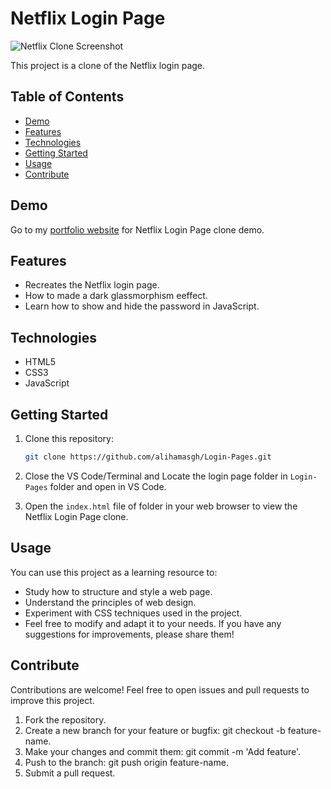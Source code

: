 # Netflix Login Page

![Netflix Clone Screenshot](/Netflix_login/Netflix_login_page.png)

This project is a clone of the Netflix login page.

## Table of Contents

- [Demo](#demo)
- [Features](#features)
- [Technologies](#technologies)
- [Getting Started](#getting-started)
- [Usage](#usage)
- [Contribute](#contribute)

## Demo

Go to my [portfolio website](http://alihamas.com/projects/login_pages/netflix_login) for Netflix Login Page clone demo.

## Features

- Recreates the Netflix login page.
- How to made a dark glassmorphism eeffect.
- Learn how to show and hide the password in JavaScript.

## Technologies

- HTML5
- CSS3
- JavaScript

## Getting Started

1. Clone this repository:

   ```bash
   git clone https://github.com/alihamasgh/Login-Pages.git
   ```

2. Close the VS Code/Terminal and Locate the login page folder in `Login-Pages` folder and open in VS Code.

3. Open the `index.html` file of folder in your web browser to view the Netflix Login Page clone.

## Usage

You can use this project as a learning resource to:

- Study how to structure and style a web page.
- Understand the principles of web design.
- Experiment with CSS techniques used in the project.
- Feel free to modify and adapt it to your needs. If you have any suggestions for improvements, please share them!

## Contribute

Contributions are welcome! Feel free to open issues and pull requests to improve this project.

1. Fork the repository.
2. Create a new branch for your feature or bugfix: git checkout -b feature-name.
3. Make your changes and commit them: git commit -m 'Add feature'.
4. Push to the branch: git push origin feature-name.
5. Submit a pull request.
